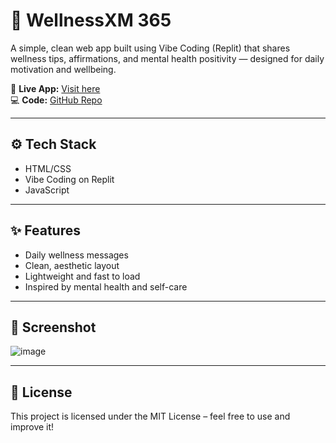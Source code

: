 # 🌿 WellnessXM 365

A simple, clean web app built using Vibe Coding (Replit) that shares wellness tips, affirmations, and mental health positivity — designed for daily motivation and wellbeing.

🔗 **Live App:** [Visit here](https://wellnessxm-365.replit.app/)  
💻 **Code:** [GitHub Repo](https://github.com/Srilakshmi-Kulkarni/wellnessxm-365)

---

## ⚙️ Tech Stack

- HTML/CSS
- Vibe Coding on Replit
- JavaScript 

---

## ✨ Features

- Daily wellness messages
- Clean, aesthetic layout
- Lightweight and fast to load
- Inspired by mental health and self-care

---

## 📸 Screenshot

![image](https://github.com/user-attachments/assets/07a698c8-ca8f-48fa-a0f9-d954c5453796)


---

## 📜 License

This project is licensed under the MIT License – feel free to use and improve it!

